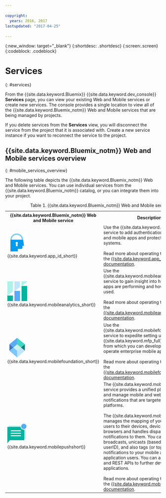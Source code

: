 ```yaml
---

copyright:
  years: 2016, 2017
lastupdated: "2017-04-25"

---
```

{:new_window: target="_blank"}
{:shortdesc: .shortdesc}
{:screen:.screen}
{:codeblock: .codeblock}

# Services
{: #services}

From the {{site.data.keyword.Bluemix}} {{site.data.keyword.dev_console}} **Services** page, you can view your existing Web and Mobile services or create new services. The console provides a single location to view all of the {{site.data.keyword.Bluemix_notm}} Web and Mobile services that are being managed by projects.  

If you delete services from the **Services** view, you will disconnect the service from the project that it is associated with. Create a new service instance if you want to reconnect the service to the project.

## {{site.data.keyword.Bluemix_notm}} Web and Mobile services overview
{: #mobile_services_overview}

The following table depicts the {{site.data.keyword.Bluemix_notm}} Web and Mobile services. You can use individual services from the {{site.data.keyword.Bluemix_notm}} catalog, or you can integrate them into your project.

<table summary="This table describes {{site.data.keyword.Bluemix_notm}} Web and Mobile services and provides links to the service documentation">
<caption>Table 1. {{site.data.keyword.Bluemix_notm}} Web and Mobile services</caption>
<th>{{site.data.keyword.Bluemix_notm}} Web and Mobile service</th>
<th>Description</th>
<tr>
<td> <img src="images/app_id_icon.png" alt="{{site.data.keyword.appid_short}} icon"><br/>{{site.data.keyword.app_id_short}}
</td>
<td valign="top">Use the {{site.data.keyword.app_id_full}} service to add authentication to your web and mobile apps and protect your back-end systems.<br/><br/>
Read more about operating this service in the <a href="/docs/services/appid/index.html" alt="{{site.data.keyword.app_id_short}} documentation link">{{site.data.keyword.app_id_short}} documentation</a>.
</td>
</tr>
<tr>
<td> <img src="images/mobile_analytics_icon.png" alt="{{site.data.keyword.mobileanalytics_short}} icon"><br/>{{site.data.keyword.mobileanalytics_short}}</td>
<td valign="top">Use the {{site.data.keyword.mobileanalytics_full}} service to gain insight into how your mobile apps are performing and how they are being used.<br/><br/>
Read more about operating this service in the <a href="/docs/services/mobileanalytics/index.html" alt="{{site.data.keyword.mobileanalytics_short}} documentation link">{{site.data.keyword.mobileanalytics_short}} documentation</a>.
</td>
</tr>
<tr>
<td><img src="images/MFPFoundation_icon.png" alt="{{site.data.keyword.mobilefoundation_short}} service icon"><br/> {{site.data.keyword.mobilefoundation_short}}</td>
<td valign="top">Use the {{site.data.keyword.mobilefoundation_long}} service to expedite setting up an {{site.data.keyword.mfp_full}} environment from which you can develop, test, and operate enterprise mobile apps.<br/><br/>
Read more about operating this service in the <a href="/docs/services/mobilefoundation/index.html" alt="{{site.data.keyword.mobilefoundation_short}} documentation link">{{site.data.keyword.mobilefoundation_short}} documentation</a>.</td>
</tr>
<tr>
<!--
<td><img src="images/mqa_icon.png" alt="{{site.data.keyword.mqa}} service icon"><br/>{{site.data.keyword.mqa}}</td>
<td valign="top">Use the {{site.data.keyword.mqafull}} service to discover and set up mobile quality services for your apps. You can view high-level quality metrics for your mobile apps to get a quick understanding of the issues for apps that you are working on. These metrics include information for crashes, bugs, user feedback, and user sentiment. By viewing this information for your apps, you can determine whether to investigate specific issues further.<br/><br/>
Read more about operating this service in the <a href="/docs/services/MobileQualityAssurance/index.html" alt="{{site.data.keyword.mqa}} documentation link">{{site.data.keyword.mqa}} documentation</a>.</td>
-->
</tr>
<tr>
<td><img src="images/push_icon.png" alt="{{site.data.keyword.mobilepushshort}} service icon"><br/>{{site.data.keyword.mobilepushshort}}</td>
<td valign="top">The {{site.data.keyword.mobilepushfull}} service provides a unified platform to send and manage mobile and web push notifications that are targeted across platforms.
<br/><br/>
The {{site.data.keyword.mobilepushshort}} manages the mapping of your application users to their devices, device platform, web browsers and handles dispatching push notifications to them. You can send broadcasts, unicasts (based on deviceID and userID), and also tags (or topics) as push notifications to your mobile and web browser application users. You can also use an SDK and REST APIs to further develop your client applications.
<br/><br/>
Read more about operating this service in the <a href="/docs/services/mobilepush/index.html" alt="{{site.data.keyword.mobilepushshort}} documentation link">{{site.data.keyword.mobilepushshort}} documentation</a>.</td>
</table>
